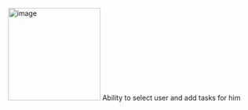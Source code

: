 <img width="188" alt="image" src="https://github.com/demchko/Task_Manager/assets/79476755/e6f41bc7-7ccf-494c-9c96-21a0b31225d8">
Ability to select user and add tasks for him
